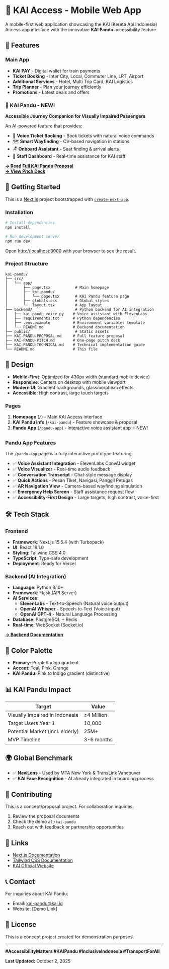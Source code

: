 # 🚄 KAI Access - Mobile Web App

A mobile-first web application showcasing the KAI (Kereta Api Indonesia) Access app interface with the innovative **KAI Pandu** accessibility feature.

## 🌟 Features

### Main App
- **KAI PAY** - Digital wallet for train payments
- **Ticket Booking** - Inter City, Local, Commuter Line, LRT, Airport
- **Additional Services** - Hotel, Multi Trip Card, KAI Logistics
- **Trip Planner** - Plan your journey efficiently
- **Promotions** - Latest deals and offers

### 🎯 KAI Pandu - NEW!
**Accessible Journey Companion for Visually Impaired Passengers**

An AI-powered feature that provides:
- 🎤 **Voice Ticket Booking** - Book tickets with natural voice commands
- 🗺️ **Smart Wayfinding** - CV-based navigation in stations
- 🪑 **Onboard Assistant** - Seat finding & arrival alerts
- 🚨 **Staff Dashboard** - Real-time assistance for KAI staff

**[→ Read Full KAI Pandu Proposal](./KAI-PANDU-PROPOSAL.md)**  
**[→ View Pitch Deck](./KAI-PANDU-PITCH.md)**

## 🚀 Getting Started

This is a [Next.js](https://nextjs.org) project bootstrapped with [`create-next-app`](https://nextjs.org/docs/app/api-reference/cli/create-next-app).

### Installation

```bash
# Install dependencies
npm install

# Run development server
npm run dev
```

Open [http://localhost:3000](http://localhost:3000) with your browser to see the result.

### Project Structure

```
kai-pandu/
├── src/
│   └── app/
│       ├── page.tsx           # Main homepage
│       ├── kai-pandu/
│       │   └── page.tsx       # KAI Pandu feature page
│       ├── globals.css        # Global styles
│       └── layout.tsx         # App layout
├── backend/                   # Python backend for AI integration
│   ├── kai_pandu_voice.py    # Voice assistant with ElevenLabs
│   ├── requirements.txt      # Python dependencies
│   ├── .env.example          # Environment variables template
│   └── README.md             # Backend documentation
├── public/                    # Static assets
├── KAI-PANDU-PROPOSAL.md     # Full feature proposal
├── KAI-PANDU-PITCH.md        # One-page pitch deck
├── KAI-PANDU-TECHNICAL.md    # Technical implementation guide
└── README.md                 # This file
```

## 📱 Design

- **Mobile-First**: Optimized for 430px width (standard mobile device)
- **Responsive**: Centers on desktop with mobile viewport
- **Modern UI**: Gradient backgrounds, glassmorphism effects
- **Accessible**: High contrast, large touch targets

### Pages

1. **Homepage** (`/`) - Main KAI Access interface
2. **KAI Pandu Info** (`/kai-pandu`) - Feature showcase & proposal
3. **Pandu App** (`/pandu-app`) - Interactive voice assistant app ⭐ NEW!

### Pandu App Features

The `/pandu-app` page is a fully interactive prototype featuring:

- ✅ **Voice Assistant Integration** - ElevenLabs ConvAI widget
- ✅ **Voice Visualizer** - Real-time audio feedback
- ✅ **Conversation Transcript** - Chat-style message display
- ✅ **Quick Actions** - Pesan Tiket, Navigasi, Panggil Petugas
- ✅ **AR Navigation View** - Camera-based wayfinding simulation
- ✅ **Emergency Help Screen** - Staff assistance request flow
- ✅ **Accessibility-First Design** - Large targets, high contrast, voice-first


## 🛠️ Tech Stack

### Frontend
- **Framework**: Next.js 15.5.4 (with Turbopack)
- **UI**: React 19.1.0
- **Styling**: Tailwind CSS 4.0
- **TypeScript**: Type-safe development
- **Deployment**: Ready for Vercel

### Backend (AI Integration)
- **Language**: Python 3.10+
- **Framework**: Flask (API Server)
- **AI Services**:
  - **ElevenLabs** - Text-to-Speech (Natural voice output)
  - **OpenAI Whisper** - Speech-to-Text (Voice input)
  - **OpenAI GPT-4** - Natural Language Processing
- **Database**: PostgreSQL + Redis
- **Real-time**: WebSocket (Socket.io)

**[→ Backend Documentation](./backend/README.md)**

## 🎨 Color Palette

- **Primary**: Purple/Indigo gradient
- **Accent**: Teal, Pink, Orange
- **KAI Pandu**: Pink to Indigo gradient (distinctive)

## 📊 KAI Pandu Impact

| Target | Value |
|--------|-------|
| Visually Impaired in Indonesia | ±4 Million |
| Target Users Year 1 | 10,000 |
| Potential Market (incl. elderly) | 25M+ |
| MVP Timeline | 3-6 months |

## 🌍 Global Benchmark

- ✅ **NaviLens** - Used by MTA New York & TransLink Vancouver
- ✅ **KAI Face Recognition** - AI already integrated in boarding process

## 🤝 Contributing

This is a concept/proposal project. For collaboration inquiries:

1. Review the proposal documents
2. Check the demo at `/kai-pandu`
3. Reach out with feedback or partnership opportunities


## 🔗 Links

- [Next.js Documentation](https://nextjs.org/docs)
- [Tailwind CSS Documentation](https://tailwindcss.com/docs)
- [KAI Official Website](https://www.kai.id)

## 📞 Contact

For inquiries about KAI Pandu:
- Email: kai-pandu@kai.id
- Website: [Demo Link]

## 📝 License

This is a concept project created for demonstration purposes.

---

**#AccessibilityMatters #KAIPandu #InclusiveIndonesia #TransportForAll**

**Last Updated:** October 2, 2025
